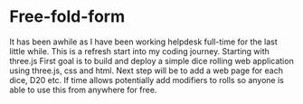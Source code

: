 # Free-fold-form
It has been awhile as I have been working helpdesk full-time for the last little while.
This is a refresh start into my coding journey. 
Starting with three.js
First goal is to build and deploy a simple dice rolling web application using three.js, css and html.
Next step will be to add a web page for each dice, D20 etc.
If time allows potentially add modifiers to rolls so anyone is able to use this from anywhere for free.
